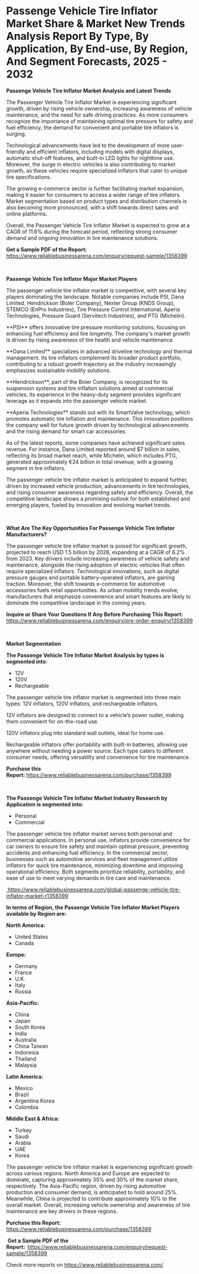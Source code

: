 <p><h1>Passenge Vehicle Tire Inflator Market Share & Market New Trends Analysis Report By Type, By Application, By End-use, By Region, And Segment Forecasts, 2025 - 2032</h1></p><p><strong>Passenge Vehicle Tire Inflator Market Analysis and Latest Trends</strong></p>
<p><p>The Passenger Vehicle Tire Inflator Market is experiencing significant growth, driven by rising vehicle ownership, increasing awareness of vehicle maintenance, and the need for safe driving practices. As more consumers recognize the importance of maintaining optimal tire pressure for safety and fuel efficiency, the demand for convenient and portable tire inflators is surging. </p><p>Technological advancements have led to the development of more user-friendly and efficient inflators, including models with digital displays, automatic shut-off features, and built-in LED lights for nighttime use. Moreover, the surge in electric vehicles is also contributing to market growth, as these vehicles require specialized inflators that cater to unique tire specifications. </p><p>The growing e-commerce sector is further facilitating market expansion, making it easier for consumers to access a wider range of tire inflators. Market segmentation based on product types and distribution channels is also becoming more pronounced, with a shift towards direct sales and online platforms. </p><p>Overall, the Passenger Vehicle Tire Inflator Market is expected to grow at a CAGR of 11.6% during the forecast period, reflecting strong consumer demand and ongoing innovation in tire maintenance solutions.</p></p>
<p><strong>Get a Sample PDF of the Report:&nbsp;</strong> <a href="https://www.reliablebusinessarena.com/enquiry/request-sample/1358399?utm_campaign=3531&utm_medium=2&utm_source=Github&utm_content=ia&utm_term=30032025&utm_id=passenge-vehicle-tire-inflator">https://www.reliablebusinessarena.com/enquiry/request-sample/1358399</a></p>
<p>&nbsp;</p>
<p><strong>Passenge Vehicle Tire Inflator Major Market Players</strong></p>
<p><p>The passenger vehicle tire inflator market is competitive, with several key players dominating the landscape. Notable companies include PSI, Dana Limited, Hendrickson (Boler Company), Nexter Group (KNDS Group), STEMCO (EnPro Industries), Tire Pressure Control International, Aperia Technologies, Pressure Guard (Servitech Industries), and PTG (Michelin). </p><p>**PSI** offers innovative tire pressure monitoring solutions, focusing on enhancing fuel efficiency and tire longevity. The company's market growth is driven by rising awareness of tire health and vehicle maintenance. </p><p>**Dana Limited** specializes in advanced driveline technology and thermal management. Its tire inflators complement its broader product portfolio, contributing to a robust growth trajectory as the industry increasingly emphasizes sustainable mobility solutions.</p><p>**Hendrickson**, part of the Boler Company, is recognized for its suspension systems and tire inflation solutions aimed at commercial vehicles. Its experience in the heavy-duty segment provides significant leverage as it expands into the passenger vehicle market.</p><p>**Aperia Technologies** stands out with its SmartValve technology, which promotes automatic tire inflation and maintenance. This innovation positions the company well for future growth driven by technological advancements and the rising demand for smart car accessories.</p><p>As of the latest reports, some companies have achieved significant sales revenue. For instance, Dana Limited reported around $7 billion in sales, reflecting its broad market reach, while Michelin, which includes PTG, generated approximately €24 billion in total revenue, with a growing segment in tire inflators.</p><p>The passenger vehicle tire inflator market is anticipated to expand further, driven by increased vehicle production, advancements in tire technologies, and rising consumer awareness regarding safety and efficiency. Overall, the competitive landscape shows a promising outlook for both established and emerging players, fueled by innovation and evolving market trends.</p></p>
<p>&nbsp;</p>
<p><strong>What Are The Key Opportunities For Passenge Vehicle Tire Inflator Manufacturers?</strong></p>
<p><p>The passenger vehicle tire inflator market is poised for significant growth, projected to reach USD 1.5 billion by 2028, expanding at a CAGR of 6.2% from 2023. Key drivers include increasing awareness of vehicle safety and maintenance, alongside the rising adoption of electric vehicles that often require specialized inflators. Technological innovations, such as digital pressure gauges and portable battery-operated inflators, are gaining traction. Moreover, the shift towards e-commerce for automotive accessories fuels retail opportunities. As urban mobility trends evolve, manufacturers that emphasize convenience and smart features are likely to dominate the competitive landscape in the coming years.</p></p>
<p><strong>Inquire or Share Your Questions If Any Before Purchasing This Report:</strong> <a href="https://www.reliablebusinessarena.com/enquiry/pre-order-enquiry/1358399?utm_campaign=3531&utm_medium=2&utm_source=Github&utm_content=ia&utm_term=30032025&utm_id=passenge-vehicle-tire-inflator">https://www.reliablebusinessarena.com/enquiry/pre-order-enquiry/1358399</a></p>
<p>&nbsp;</p>
<p><strong>Market Segmentation</strong></p>
<p><strong>The Passenge Vehicle Tire Inflator Market Analysis by types is segmented into:</strong></p>
<p><ul><li>12V</li><li>120V</li><li>Rechargeable</li></ul></p>
<p><p>The passenger vehicle tire inflator market is segmented into three main types: 12V inflators, 120V inflators, and rechargeable inflators. </p><p>12V inflators are designed to connect to a vehicle’s power outlet, making them convenient for on-the-road use. </p><p>120V inflators plug into standard wall outlets, ideal for home use. </p><p>Rechargeable inflators offer portability with built-in batteries, allowing use anywhere without needing a power source. Each type caters to different consumer needs, offering versatility and convenience for tire maintenance.</p></p>
<p><strong>Purchase this Report:&nbsp;</strong><a href="https://www.reliablebusinessarena.com/purchase/1358399?utm_campaign=3531&utm_medium=2&utm_source=Github&utm_content=ia&utm_term=30032025&utm_id=passenge-vehicle-tire-inflator">https://www.reliablebusinessarena.com/purchase/1358399</a></p>
<p>&nbsp;</p>
<p><strong>The Passenge Vehicle Tire Inflator Market Industry Research by Application is segmented into:</strong></p>
<p><ul><li>Personal</li><li>Commercial</li></ul></p>
<p><p>The passenger vehicle tire inflator market serves both personal and commercial applications. In personal use, inflators provide convenience for car owners to ensure tire safety and maintain optimal pressure, preventing accidents and enhancing fuel efficiency. In the commercial sector, businesses such as automotive services and fleet management utilize inflators for quick tire maintenance, minimizing downtime and improving operational efficiency. Both segments prioritize reliability, portability, and ease of use to meet varying demands in tire care and maintenance.</p></p>
<p><a href="https://www.reliablebusinessarena.com/global-passenge-vehicle-tire-inflator-market-r1358399?utm_campaign=3531&utm_medium=2&utm_source=Github&utm_content=ia&utm_term=30032025&utm_id=passenge-vehicle-tire-inflator">&nbsp;https://www.reliablebusinessarena.com/global-passenge-vehicle-tire-inflator-market-r1358399</a></p>
<p><strong>In terms of Region, the Passenge Vehicle Tire Inflator Market Players available by Region are:</strong></p>
<p>
    <p> <strong> North America: </strong>
        <ul>
            <li>United States</li>
            <li>Canada</li>
        </ul>
        </p> 
    <p> <strong> Europe: </strong>
        <ul>
            <li>Germany</li>
            <li>France</li>
            <li>U.K.</li>
            <li>Italy</li>
            <li>Russia</li>
        </ul>
        </p> 
    <p> <strong> Asia-Pacific: </strong>
        <ul>
            <li>China</li>
            <li>Japan</li>
            <li>South Korea</li>
            <li>India</li>
            <li>Australia</li>
            <li>China Taiwan</li>
            <li>Indonesia</li>
            <li>Thailand</li>
            <li>Malaysia</li>
        </ul>
        </p> 
    <p> <strong> Latin America: </strong>
        <ul>
            <li>Mexico</li>
            <li>Brazil</li>
            <li>Argentina Korea</li>
            <li>Colombia</li>
        </ul>
        </p> 
    <p> <strong> Middle East & Africa: </strong>
        <ul>
            <li>Turkey</li>
            <li>Saudi</li>
            <li>Arabia</li>
            <li>UAE</li>
            <li>Korea</li>
        </ul>
    </p>
    </p>
<p><p>The passenger vehicle tire inflator market is experiencing significant growth across various regions. North America and Europe are expected to dominate, capturing approximately 35% and 30% of the market share, respectively. The Asia-Pacific region, driven by rising automotive production and consumer demand, is anticipated to hold around 25%. Meanwhile, China is projected to contribute approximately 10% to the overall market. Overall, increasing vehicle ownership and awareness of tire maintenance are key drivers in these regions.</p></p>
<p><strong>Purchase this Report: </strong><a href="https://www.reliablebusinessarena.com/purchase/1358399?utm_campaign=3531&utm_medium=2&utm_source=Github&utm_content=ia&utm_term=30032025&utm_id=passenge-vehicle-tire-inflator">https://www.reliablebusinessarena.com/purchase/1358399</a></p>
<p>&nbsp;<strong>Get a Sample PDF of the Report:&nbsp;&nbsp;</strong><a href="https://www.reliablebusinessarena.com/enquiry/request-sample/1358399?utm_campaign=3531&utm_medium=2&utm_source=Github&utm_content=ia&utm_term=30032025&utm_id=passenge-vehicle-tire-inflator">https://www.reliablebusinessarena.com/enquiry/request-sample/1358399</a></p>
<p><strong></strong></p>
<p>Check more reports on <a href="https://www.reliablebusinessarena.com/?utm_campaign=3531&utm_medium=2&utm_source=Github&utm_content=ia&utm_term=30032025&utm_id=passenge-vehicle-tire-inflator">https://www.reliablebusinessarena.com/</a></p>